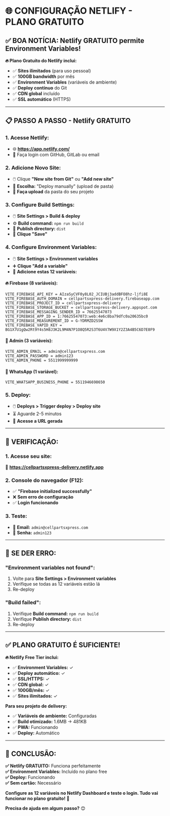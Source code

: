 # 🌐 CONFIGURAÇÃO NETLIFY - PLANO GRATUITO

## ✅ **BOA NOTÍCIA: Netlify GRATUITO permite Environment Variables!**

**🔥 Plano Gratuito do Netlify inclui:**
- ✅ **Sites ilimitados** (para uso pessoal)
- ✅ **100GB bandwidth** por mês
- ✅ **Environment Variables** (variáveis de ambiente)
- ✅ **Deploy contínuo** do Git
- ✅ **CDN global** incluído
- ✅ **SSL automático** (HTTPS)

---

## 📋 **PASSO A PASSO - Netlify GRATUITO**

### **1. Acesse Netlify:**
- 🌐 **https://app.netlify.com/**
- 📧 Faça login com GitHub, GitLab ou email

### **2. Adicione Novo Site:**
- 🖱️ Clique **"New site from Git"** ou **"Add new site"**
- 📁 **Escolha:** "Deploy manually" (upload de pasta)
- 📂 **Faça upload** da pasta do seu projeto

### **3. Configure Build Settings:**
- 🖱️ **Site Settings > Build & deploy**
- ⚙️ **Build command:** `npm run build`
- 📁 **Publish directory:** `dist`
- 💾 **Clique "Save"**

### **4. Configure Environment Variables:**
- 🖱️ **Site Settings > Environment variables**
- ➕ **Clique "Add a variable"**
- 📝 **Adicione estas 12 variáveis:**

#### **🔥 Firebase (8 variáveis):**
```
VITE_FIREBASE_API_KEY = AIzaSyCVF0y8L02_JCIUBj3addBFO8hz-ljfi8E
VITE_FIREBASE_AUTH_DOMAIN = cellpartsxpress-delivery.firebaseapp.com
VITE_FIREBASE_PROJECT_ID = cellpartsxpress-delivery
VITE_FIREBASE_STORAGE_BUCKET = cellpartsxpress-delivery.appspot.com
VITE_FIREBASE_MESSAGING_SENDER_ID = 76625547073
VITE_FIREBASE_APP_ID = 1:76625547073:web:4e6c8ba79dfc0a20635bc0
VITE_FIREBASE_MEASUREMENT_ID = G-YDRMZD2SSW
VITE_FIREBASE_VAPID_KEY = BG1X7U1gQw2Rt9Y4s5H8J3K2L9M4N7P1O8Q5R2S3T6U4V7W9X1Y2Z3A4B5C6D7E8F9
```

#### **👤 Admin (3 variáveis):**
```
VITE_ADMIN_EMAIL = admin@cellpartsxpress.com
VITE_ADMIN_PASSWORD = admin123
VITE_ADMIN_PHONE = 5511999999999
```

#### **📱 WhatsApp (1 variável):**
```
VITE_WHATSAPP_BUSINESS_PHONE = 5511946698650
```

### **5. Deploy:**
- 🖱️ **Deploys > Trigger deploy > Deploy site**
- ⏳ Aguarde 2-5 minutos
- 🔗 **Acesse a URL gerada**

---

## 🎯 **VERIFICAÇÃO:**

### **1. Acesse seu site:**
🔗 **https://cellpartsxpress-delivery.netlify.app**

### **2. Console do navegador (F12):**
- ✅ **"Firebase initialized successfully"**
- ❌ **Sem erro de configuração**
- ✅ **Login funcionando**

### **3. Teste:**
- 👤 **Email:** `admin@cellpartsxpress.com`
- 🔑 **Senha:** `admin123`

---

## 🚨 **SE DER ERRO:**

### **"Environment variables not found":**
1. Volte para **Site Settings > Environment variables**
2. Verifique se todas as 12 variáveis estão lá
3. Re-deploy

### **"Build failed":**
1. Verifique **Build command:** `npm run build`
2. Verifique **Publish directory:** `dist`
3. Re-deploy

---

## ✅ **PLANO GRATUITO É SUFICIENTE!**

**🔥 Netlify Free Tier inclui:**
- ✅ **Environment Variables:** ✓
- ✅ **Deploy automático:** ✓
- ✅ **SSL/HTTPS:** ✓
- ✅ **CDN global:** ✓
- ✅ **100GB/mês:** ✓
- ✅ **Sites ilimitados:** ✓

**Para seu projeto de delivery:**
- ✅ **Variáveis de ambiente:** Configuradas
- ✅ **Build otimizado:** 1.6MB → 481KB
- ✅ **PWA:** Funcionando
- ✅ **Deploy:** Automático

---

## 🎊 **CONCLUSÃO:**

**✅ Netlify GRATUITO:** Funciona perfeitamente  
**✅ Environment Variables:** Incluído no plano free  
**✅ Deploy:** Funcionando  
**✅ Sem cartão:** Necessário  

**Configure as 12 variáveis no Netlify Dashboard e teste o login. Tudo vai funcionar no plano gratuito!** 🚀

**Precisa de ajuda em algum passo?** 😊
